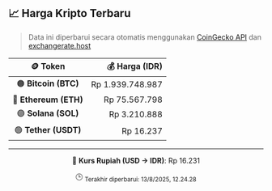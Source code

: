 

<!-- HARGA_KRIPTO -->
## 📈 Harga Kripto Terbaru

> Data ini diperbarui secara otomatis menggunakan [CoinGecko API](https://www.coingecko.com/) dan [exchangerate.host](https://exchangerate.host/)

<div align="center">

| 🪙 Token | 💰 Harga (IDR) |
|:------:|---------------:|
| 🟠 **Bitcoin (BTC)**   | Rp 1.939.748.987 |
| 🔵 **Ethereum (ETH)**  | Rp 75.567.798 |
| 🟣 **Solana (SOL)**    | Rp 3.210.888 |
| 🟢 **Tether (USDT)**   | Rp 16.237 |

---

💱 **Kurs Rupiah (USD → IDR)**: Rp 16.231

🕒 <sub>Terakhir diperbarui: 13/8/2025, 12.24.28</sub>

</div>
<!-- /HARGA_KRIPTO -->